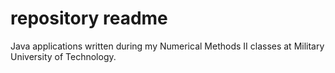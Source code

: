 # repository readme

Java applications written during my Numerical Methods II classes at Military University of Technology.
